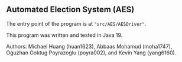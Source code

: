 ## Automated Election System (AES)
The entry point of the program is at ```"src/AES/AESDriver"```.

This program was written and tested in Java 19.

Authors: Michael Huang (huan1623), Abbaas Mohamud (moha1747), Oguzhan Goktug Poyrazoglu (poyra002), and Kevin Yang (yang6160).